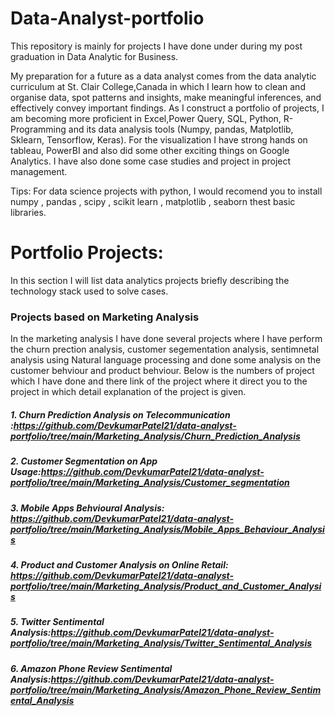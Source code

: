 # Data-Analyst-portfolio
This repository is mainly for projects I have done under during my post graduation in Data Analytic for Business.

My preparation for a future as a data analyst comes from the data analytic curriculum at St. Clair College,Canada in  which I learn how to clean and organise data, spot patterns and insights, make meaningful inferences, and effectively convey important findings. As I construct a portfolio of projects, I am becoming more proficient in Excel,Power Query, SQL, Python, R-Programming and its data analysis tools (Numpy, pandas, Matplotlib, Sklearn, Tensorflow, Keras). For the visualization I have strong hands on tableau, PowerBI and also did some other exciting things on Google Analytics. I have also done some case studies and project in project management.

Tips: For data science projects with python, I would recomend you to install numpy , pandas , scipy , scikit learn , matplotlib , seaborn thest basic libraries.

# Portfolio Projects:
In this section I will list data analytics projects briefly describing the technology stack used to solve cases.
### Projects based on Marketing Analysis 
In the marketing analysis I have done several projects where I have perform the churn prection analysis, customer segementation analysis, sentimnetal analysis using Natural language processing and done some analysis on the customer behviour and product behviour. 
Below is the numbers of project which I have done and there link of the project where it direct you to the project in which detail explanation of the project is given.

##### 1. Churn Prediction Analysis on Telecommunication :https://github.com/DevkumarPatel21/data-analyst-portfolio/tree/main/Marketing_Analysis/Churn_Prediction_Analysis
##### 2. Customer Segmentation on App Usage:https://github.com/DevkumarPatel21/data-analyst-portfolio/tree/main/Marketing_Analysis/Customer_segmentation 
##### 3. Mobile Apps Behvioural Analysis: https://github.com/DevkumarPatel21/data-analyst-portfolio/tree/main/Marketing_Analysis/Mobile_Apps_Behaviour_Analysis
##### 4. Product and Customer Analysis on Online Retail: https://github.com/DevkumarPatel21/data-analyst-portfolio/tree/main/Marketing_Analysis/Product_and_Customer_Analysis
##### 5. Twitter Sentimental Analysis:https://github.com/DevkumarPatel21/data-analyst-portfolio/tree/main/Marketing_Analysis/Twitter_Sentimental_Analysis
##### 6. Amazon Phone Review Sentimental Analysis:https://github.com/DevkumarPatel21/data-analyst-portfolio/tree/main/Marketing_Analysis/Amazon_Phone_Review_Sentimental_Analysis
